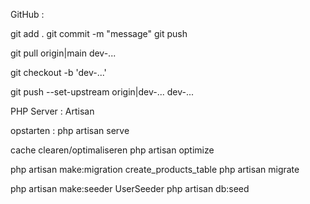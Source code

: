 GitHub :

git add .
git commit -m "message"
git push

git pull origin|main dev-...

git checkout -b 'dev-...'

git push --set-upstream origin|dev-... dev-...


PHP Server : Artisan

opstarten :
php artisan serve

cache clearen/optimaliseren
php artisan optimize

php artisan make:migration create_products_table
php artisan migrate

php artisan make:seeder UserSeeder
php artisan db:seed
